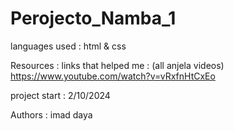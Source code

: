 # Perojecto_Namba_1

languages used : html & css

Resources :
links that helped me : (all anjela videos)
https://www.youtube.com/watch?v=vRxfnHtCxEo

project start : 2/10/2024

Authors : imad daya 
